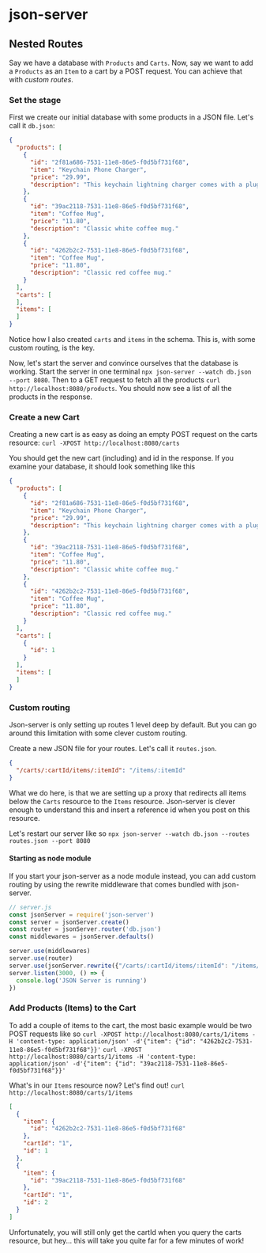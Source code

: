 # json-server 

## Nested Routes

Say we have a database with `Products` and `Carts`. Now, say we want to add a `Products` as an `Item` to a cart by a POST request. 
You can achieve that with _custom routes_.

### Set the stage

First we create our initial database with some products in a JSON file. Let's call it `db.json`:

```json
{
  "products": [
    {
      "id": "2f81a686-7531-11e8-86e5-f0d5bf731f68",
      "item": "Keychain Phone Charger",
      "price": "29.99",
      "description": "This keychain lightning charger comes with a plug so you’ll be able to charge anywhere with an outlet. Great for the traveller on the go who always needs their phone."
    },
    {
      "id": "39ac2118-7531-11e8-86e5-f0d5bf731f68",
      "item": "Coffee Mug",
      "price": "11.80",
      "description": "Classic white coffee mug."
    },
    {
      "id": "4262b2c2-7531-11e8-86e5-f0d5bf731f68",
      "item": "Coffee Mug",
      "price": "11.80",
      "description": "Classic red coffee mug."
    }
  ],
  "carts": [
  ],
  "items": [
  ]
}
```
Notice how I also created `carts` and `items` in the schema. This is, with some custom routing, is the key.

Now, let's start the server and convince ourselves that the database is working. Start the server in one terminal `npx json-server --watch db.json --port 8080`.
Then to a GET request to fetch all the products `curl http://localhost:8080/products`. You should now see a list of all the products in the response.

### Create a new Cart

Creating a new cart is as easy as doing an empty POST request on the carts resource: `curl -XPOST http://localhost:8080/carts`

You should get the new cart (including) and id in the response. If you examine your database, it should look something like this
```json
{
  "products": [
    {
      "id": "2f81a686-7531-11e8-86e5-f0d5bf731f68",
      "item": "Keychain Phone Charger",
      "price": "29.99",
      "description": "This keychain lightning charger comes with a plug so you’ll be able to charge anywhere with an outlet. Great for the traveller on the go who always needs their phone."
    },
    {
      "id": "39ac2118-7531-11e8-86e5-f0d5bf731f68",
      "item": "Coffee Mug",
      "price": "11.80",
      "description": "Classic white coffee mug."
    },
    {
      "id": "4262b2c2-7531-11e8-86e5-f0d5bf731f68",
      "item": "Coffee Mug",
      "price": "11.80",
      "description": "Classic red coffee mug."
    }
  ],
  "carts": [
    {
      "id": 1
    }
  ],
  "items": [
  ]
}
```

### Custom routing
Json-server is only setting up routes 1 level deep by default. But you can go around this limitation with some clever custom routing. 

Create a new JSON file for your routes. Let's call it `routes.json`.
```json
{
  "/carts/:cartId/items/:itemId": "/items/:itemId"
}
```

What we do here, is that we are setting up a proxy that redirects all items below the `Carts` resource to the `Items` resource.
Json-server is clever enough to understand this and insert a reference id when you post on this resource.

Let's restart our server like so `npx json-server --watch db.json --routes routes.json --port 8080`

#### Starting as node module

If you start your json-server as a node module instead, you can add custom routing by using the rewrite middleware that comes bundled with json-server.
```javascript
// server.js
const jsonServer = require('json-server')
const server = jsonServer.create()
const router = jsonServer.router('db.json')
const middlewares = jsonServer.defaults()

server.use(middlewares)
server.use(router)
server.use(jsonServer.rewrite({"/carts/:cartId/items/:itemId": "/items/:itemId"}));
server.listen(3000, () => {
  console.log('JSON Server is running')
})
```

### Add Products (Items) to the Cart

To add a couple of items to the cart, the most basic example would be two POST requests like so
`curl -XPOST http://localhost:8080/carts/1/items -H 'content-type: application/json' -d'{"item": {"id": "4262b2c2-7531-11e8-86e5-f0d5bf731f68"}}'`
`curl -XPOST http://localhost:8080/carts/1/items -H 'content-type: application/json' -d'{"item": {"id": "39ac2118-7531-11e8-86e5-f0d5bf731f68"}}'`

What's in our `Items` resource now? Let's find out!
`curl http://localhost:8080/carts/1/items`

```json
[
  {
    "item": {
      "id": "4262b2c2-7531-11e8-86e5-f0d5bf731f68"
    },
    "cartId": "1",
    "id": 1
  },
  {
    "item": {
      "id": "39ac2118-7531-11e8-86e5-f0d5bf731f68"
    },
    "cartId": "1",
    "id": 2
  }
]
```

Unfortunately, you will still only get the cartId when you query the carts resource, but hey... this will take you quite far for a few minutes of work!
